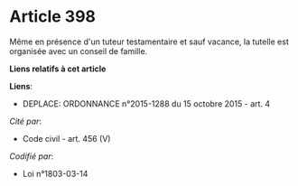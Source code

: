 # Article 398

Même en présence d'un tuteur testamentaire et sauf vacance, la tutelle est organisée avec un conseil de famille.

**Liens relatifs à cet article**

**Liens**:

  - DEPLACE: ORDONNANCE n°2015-1288 du 15 octobre 2015 - art. 4

_Cité par_:

  - Code civil - art. 456 (V)

_Codifié par_:

  - Loi n°1803-03-14
